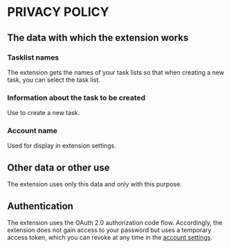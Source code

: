 # PRIVACY POLICY

## The data with which the extension works

### Tasklist names

The extension gets the names of your task lists so that when creating a new task, you can select the task list.

### Information about the task to be created

Use to create a new task.

### Account name

Used for display in extension settings.

## Other data or other use

The extension uses only this data and only with this purpose.

## Authentication

The extension uses the OAuth 2.0 authorization code flow. Accordingly, the extension does not gain access to your password but uses a temporary access token, which you can revoke at any time in the [account settings](https://account.live.com/consent/Manage).
